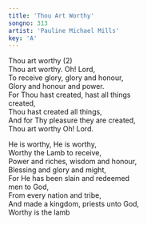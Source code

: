 ```yaml
---
title: 'Thou Art Worthy'
songno: 313
artist: 'Pauline Michael Mills'
key: 'A'
---
```

Thou art worthy (2)  
Thou art worthy. Oh! Lord,  
To receive glory, glory and honour,  
Glory and honour and power.  
For Thou hast created, hast all things  
created,  
Thou hast created all things,  
And for Thy pleasure they are created,  
Thou art worthy Oh! Lord.  
  
He is worthy, He is worthy,  
Worthy the Lamb to receive,  
Power and riches, wisdom and honour,  
Blessing and glory and might,  
For He has been slain and redeemed  
men to God,  
From every nation and tribe,  
And made a kingdom, priests unto God,  
Worthy is the lamb  
